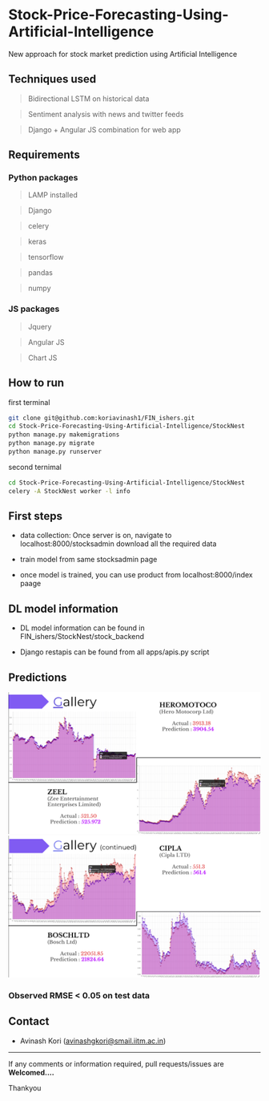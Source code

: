 # Stock-Price-Forecasting-Using-Artificial-Intelligence

New approach for stock market prediction using Artificial Intelligence

## Techniques used

> Bidirectional LSTM on historical data

> Sentiment analysis with news and twitter feeds

> Django + Angular JS combination for web app

## Requirements

### Python packages

> LAMP installed

> Django

> celery

> keras

> tensorflow

> pandas

> numpy

### JS packages

> Jquery

> Angular JS

> Chart JS

## How to run 

first terminal
``` bash
git clone git@github.com:koriavinash1/FIN_ishers.git
cd Stock-Price-Forecasting-Using-Artificial-Intelligence/StockNest
python manage.py makemigrations
python manage.py migrate
python manage.py runserver
```

second ternimal
```bash
cd Stock-Price-Forecasting-Using-Artificial-Intelligence/StockNest
celery -A StockNest worker -l info
```

## First steps

+ data collection: Once server is on, navigate to localhost:8000/stocksadmin download all the required data

+ train model from same stocksadmin page

+ once model is trained, you can use product from localhost:8000/index paage

## DL model information

+ DL model information can be found in FIN_ishers/StockNest/stock_backend

+ Django restapis can be found from all apps/apis.py script

## Predictions

![temp1](./temp1.png)
![temp2](./temp2.png)

### Observed RMSE < 0.05 on test data



## Contact 

* Avinash Kori (avinashgkori@smail.iitm.ac.in)

<hr>

If any comments or information required, pull requests/issues are <strong>Welcomed....</strong> 

Thankyou
